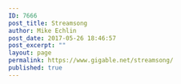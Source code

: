 ```yaml
---
ID: 7666
post_title: Streamsong
author: Mike Echlin
post_date: 2017-05-26 18:46:57
post_excerpt: ""
layout: page
permalink: https://www.gigable.net/streamsong/
published: true
---
```

<script type="text/javascript">
var queryString= window.location.search;
queryString = queryString.substring(51);
var tune = queryString.slice (0, -4);
var song = "https://s3-us-west-2.amazonaws.com/gigable.tracks/" + tune + ".mp3";
document.write(song);

song.src=song;
song.play();
</script>

<!-- <input type="button" style="font-size: 10px;"
        OnClick="document.getElementById('playme').src='song';"
        value="Listen">

-->